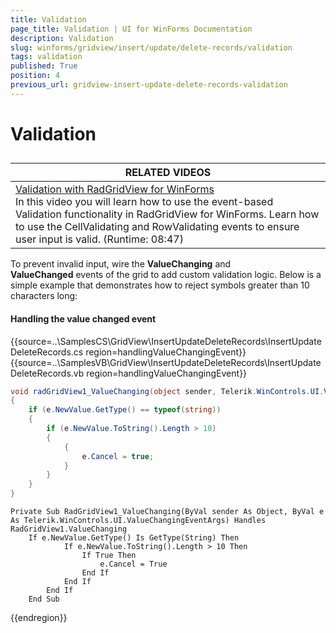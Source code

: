 ```yaml
---
title: Validation
page_title: Validation | UI for WinForms Documentation
description: Validation
slug: winforms/gridview/insert/update/delete-records/validation
tags: validation
published: True
position: 4
previous_url: gridview-insert-update-delete-records-validation
---
```


# Validation



## 



|RELATED VIDEOS|
| ------ |
|[Validation with RadGridView for WinForms](http://www.telerik.com/videos/winforms/gridview/validation-with-radgridview-for-winforms)<br>In this video you will learn how to use the event-based Validation functionality in RadGridView for WinForms. Learn how to use the CellValidating and RowValidating events to ensure user input is valid. (Runtime: 08:47)|

To prevent invalid input, wire the __ValueChanging__ and __ValueChanged__ events of the grid to add custom
validation logic. Below is a simple example that demonstrates how to reject
symbols greater than 10 characters long:

#### Handling the value changed event

{{source=..\SamplesCS\GridView\InsertUpdateDeleteRecords\InsertUpdateDeleteRecords.cs region=handlingValueChangingEvent}} 
{{source=..\SamplesVB\GridView\InsertUpdateDeleteRecords\InsertUpdateDeleteRecords.vb region=handlingValueChangingEvent}} 

````C#
void radGridView1_ValueChanging(object sender, Telerik.WinControls.UI.ValueChangingEventArgs e)
{
    if (e.NewValue.GetType() == typeof(string))
    {
        if (e.NewValue.ToString().Length > 10)
        {
            {
                e.Cancel = true;
            }
        }
    }
}

````
````VB.NET
Private Sub RadGridView1_ValueChanging(ByVal sender As Object, ByVal e As Telerik.WinControls.UI.ValueChangingEventArgs) Handles RadGridView1.ValueChanging
    If e.NewValue.GetType() Is GetType(String) Then
            If e.NewValue.ToString().Length > 10 Then
                If True Then
                    e.Cancel = True
                End If
            End If
        End If
    End Sub

````

{{endregion}} 



